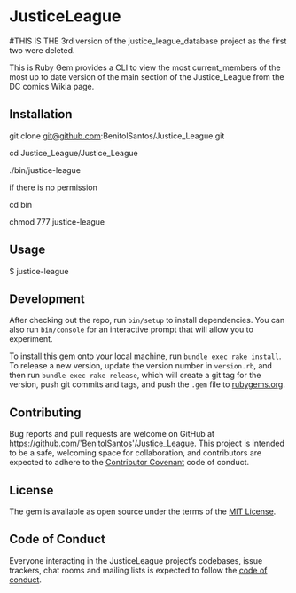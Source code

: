 # JusticeLeague
#THIS IS THE 3rd version of the justice_league_database project as the first two were deleted.

This is Ruby Gem provides a CLI to view the most current_members of the most up to date version of the main section of the Justice_League from the DC comics Wikia page.

## Installation

git clone git@github.com:BenitolSantos/Justice_League.git

cd Justice_League/Justice_League

./bin/justice-league

if there is no permission 

cd bin

chmod 777 justice-league


## Usage

  $ justice-league

## Development

After checking out the repo, run `bin/setup` to install dependencies. You can also run `bin/console` for an interactive prompt that will allow you to experiment.

To install this gem onto your local machine, run `bundle exec rake install`. To release a new version, update the version number in `version.rb`, and then run `bundle exec rake release`, which will create a git tag for the version, push git commits and tags, and push the `.gem` file to [rubygems.org](https://rubygems.org).

## Contributing

Bug reports and pull requests are welcome on GitHub at https://github.com/'BenitolSantos'/Justice_League. This project is intended to be a safe, welcoming space for collaboration, and contributors are expected to adhere to the [Contributor Covenant](http://contributor-covenant.org) code of conduct.

## License

The gem is available as open source under the terms of the [MIT License](https://opensource.org/licenses/MIT).

## Code of Conduct

Everyone interacting in the JusticeLeague project’s codebases, issue trackers, chat rooms and mailing lists is expected to follow the [code of conduct](https://github.com/'BenitolSantos'/Justice_League/blob/master/CODE_OF_CONDUCT.md).
